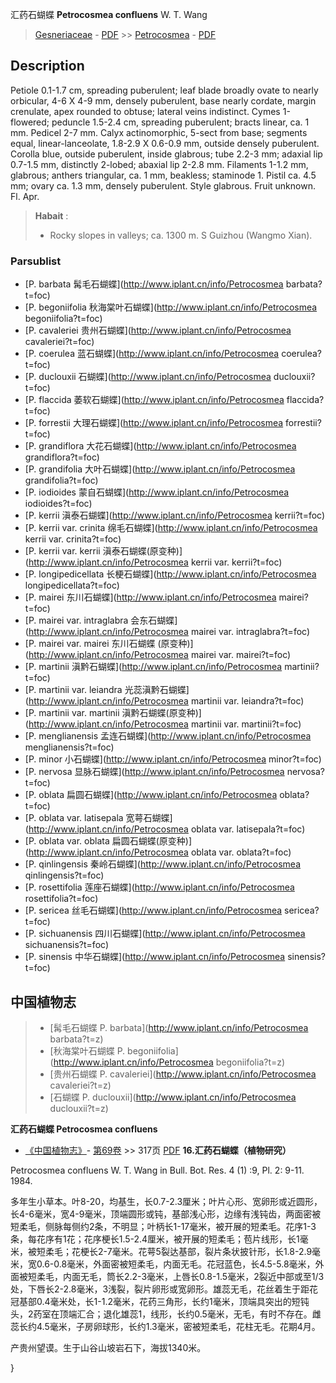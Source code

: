 汇药石蝴蝶 **Petrocosmea confluens** W. T. Wang

> [Gesneriaceae](http://www.iplant.cn/info/Gesneriaceae?t=foc) - [PDF](http://www.iplant.cn/foc/pdf/Gesneriaceae.pdf) >> [Petrocosmea](http://www.iplant.cn/info/Petrocosmea?t=foc) - [PDF](http://www.iplant.cn/foc/pdf/Petrocosmea.pdf)
## Description

Petiole 0.1-1.7 cm, spreading puberulent; leaf blade broadly ovate to nearly orbicular, 4-6 X 4-9 mm, densely puberulent, base nearly cordate, margin crenulate, apex rounded to obtuse; lateral veins indistinct. Cymes 1-flowered; peduncle 1.5-2.4 cm, spreading puberulent; bracts linear, ca. 1 mm. Pedicel 2-7 mm. Calyx actinomorphic, 5-sect from base; segments equal, linear-lanceolate, 1.8-2.9 X 0.6-0.9 mm, outside densely puberulent. Corolla blue, outside puberulent, inside glabrous; tube 2.2-3 mm; adaxial lip 0.7-1.5 mm, distinctly 2-lobed; abaxial lip 2-2.8 mm. Filaments 1-1.2 mm, glabrous; anthers triangular, ca. 1 mm, beakless; staminode 1. Pistil ca. 4.5 mm; ovary ca. 1.3 mm, densely puberulent. Style glabrous. Fruit unknown. Fl. Apr.


> **Habait** : 
>* Rocky slopes in valleys; ca. 1300 m. S Guizhou (Wangmo Xian).


### Parsublist

* [P.  barbata  髯毛石蝴蝶](http://www.iplant.cn/info/Petrocosmea barbata?t=foc)
* [P.  begoniifolia  秋海棠叶石蝴蝶](http://www.iplant.cn/info/Petrocosmea begoniifolia?t=foc)
* [P.  cavaleriei  贵州石蝴蝶](http://www.iplant.cn/info/Petrocosmea cavaleriei?t=foc)
* [P.  coerulea  蓝石蝴蝶](http://www.iplant.cn/info/Petrocosmea coerulea?t=foc)
* [P.  duclouxii  石蝴蝶](http://www.iplant.cn/info/Petrocosmea duclouxii?t=foc)
* [P.  flaccida  萎软石蝴蝶](http://www.iplant.cn/info/Petrocosmea flaccida?t=foc)
* [P.  forrestii  大理石蝴蝶](http://www.iplant.cn/info/Petrocosmea forrestii?t=foc)
* [P.  grandiflora  大花石蝴蝶](http://www.iplant.cn/info/Petrocosmea grandiflora?t=foc)
* [P.  grandifolia  大叶石蝴蝶](http://www.iplant.cn/info/Petrocosmea grandifolia?t=foc)
* [P.  iodioides  蒙自石蝴蝶](http://www.iplant.cn/info/Petrocosmea iodioides?t=foc)
* [P.  kerrii  滇泰石蝴蝶](http://www.iplant.cn/info/Petrocosmea kerrii?t=foc)
* [P.  kerrii var. crinita  绵毛石蝴蝶](http://www.iplant.cn/info/Petrocosmea kerrii var. crinita?t=foc)
* [P.  kerrii var. kerrii  滇泰石蝴蝶(原变种)](http://www.iplant.cn/info/Petrocosmea kerrii var. kerrii?t=foc)
* [P.  longipedicellata  长梗石蝴蝶](http://www.iplant.cn/info/Petrocosmea longipedicellata?t=foc)
* [P.  mairei  东川石蝴蝶](http://www.iplant.cn/info/Petrocosmea mairei?t=foc)
* [P.  mairei var. intraglabra  会东石蝴蝶](http://www.iplant.cn/info/Petrocosmea mairei var. intraglabra?t=foc)
* [P.  mairei var. mairei  东川石蝴蝶 (原变种)](http://www.iplant.cn/info/Petrocosmea mairei var. mairei?t=foc)
* [P.  martinii  滇黔石蝴蝶](http://www.iplant.cn/info/Petrocosmea martinii?t=foc)
* [P.  martinii var. leiandra  光蕊滇黔石蝴蝶](http://www.iplant.cn/info/Petrocosmea martinii var. leiandra?t=foc)
* [P.  martinii var. martinii  滇黔石蝴蝶(原变种)](http://www.iplant.cn/info/Petrocosmea martinii var. martinii?t=foc)
* [P.  menglianensis  孟连石蝴蝶](http://www.iplant.cn/info/Petrocosmea menglianensis?t=foc)
* [P.  minor  小石蝴蝶](http://www.iplant.cn/info/Petrocosmea minor?t=foc)
* [P.  nervosa  显脉石蝴蝶](http://www.iplant.cn/info/Petrocosmea nervosa?t=foc)
* [P.  oblata  扁圆石蝴蝶](http://www.iplant.cn/info/Petrocosmea oblata?t=foc)
* [P.  oblata var. latisepala  宽萼石蝴蝶](http://www.iplant.cn/info/Petrocosmea oblata var. latisepala?t=foc)
* [P.  oblata var. oblata  扁圆石蝴蝶(原变种)](http://www.iplant.cn/info/Petrocosmea oblata var. oblata?t=foc)
* [P.  qinlingensis  秦岭石蝴蝶](http://www.iplant.cn/info/Petrocosmea qinlingensis?t=foc)
* [P.  rosettifolia  莲座石蝴蝶](http://www.iplant.cn/info/Petrocosmea rosettifolia?t=foc)
* [P.  sericea  丝毛石蝴蝶](http://www.iplant.cn/info/Petrocosmea sericea?t=foc)
* [P.  sichuanensis  四川石蝴蝶](http://www.iplant.cn/info/Petrocosmea sichuanensis?t=foc)
* [P.  sinensis  中华石蝴蝶](http://www.iplant.cn/info/Petrocosmea sinensis?t=foc)


## 中国植物志

> * [髯毛石蝴蝶  P.  barbata](http://www.iplant.cn/info/Petrocosmea barbata?t=z)
> * [秋海棠叶石蝴蝶  P.  begoniifolia](http://www.iplant.cn/info/Petrocosmea begoniifolia?t=z)
> * [贵州石蝴蝶  P.  cavaleriei](http://www.iplant.cn/info/Petrocosmea cavaleriei?t=z)
> * [石蝴蝶  P.  duclouxii](http://www.iplant.cn/info/Petrocosmea duclouxii?t=z)

**汇药石蝴蝶 Petrocosmea confluens**

* [《中国植物志》](http://www.iplant.cn/frps)- [第69卷](http://www.iplant.cn/frps/vol/69) >> 317页 [PDF](http://www.iplant.cn/frps/pdf/69/317a.pdf)
**16.汇药石蝴蝶（植物研究）**

Petrocosmea confluens W. T. Wang in Bull. Bot. Res. 4 (1) :9, Pl. 2: 9-11. 1984.

多年生小草本。叶8-20，均基生，长0.7-2.3厘米；叶片心形、宽卵形或近圆形，长4-6毫米，宽4-9毫米，顶端圆形或钝，基部浅心形，边缘有浅钝齿，两面密被短柔毛，侧脉每侧约2条，不明显；叶柄长1-17毫米，被开展的短柔毛。花序1-3条，每花序有1花；花序梗长1.5-2.4厘米，被开展的短柔毛；苞片线形，长1毫米，被短柔毛；花梗长2-7毫米。花萼5裂达基部，裂片条状披针形，长1.8-2.9毫米，宽0.6-0.8毫米，外面密被短柔毛，内面无毛。花冠蓝色，长4.5-5.8毫米，外面被短柔毛，内面无毛，筒长2.2-3毫米，上唇长0.8-1.5毫米，2裂近中部或至1/3处，下唇长2-2.8毫米，3浅裂，裂片卵形或宽卵形。雄蕊无毛，花丝着生于距花冠基部0.4毫米处，长1-1.2毫米，花药三角形，长约1毫米，顶端具突出的短钝头，2药室在顶端汇合；退化雄蕊1，线形，长约0.5毫米，无毛，有时不存在。雌蕊长约4.5毫米，子房卵球形，长约1.3毫米，密被短柔毛，花柱无毛。花期4月。

产贵州望谟。生于山谷山坡岩石下，海拔1340米。

}